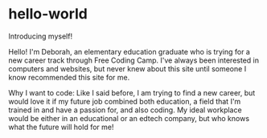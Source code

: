 # hello-world
Introducing myself!

Hello! I'm Deborah, an elementary education graduate who is trying for a new career track through Free Coding Camp. I've always been interested in computers and websites, but never knew about this site until someone I know recommended this site for me. 

Why I want to code: Like I said before, I am trying to find a new career, but would love it if my future job combined both education, a field that I'm trained in and have a passion for, and also coding. My ideal workplace would be either in an educational or an edtech company, but who knows what the future will hold for me!
